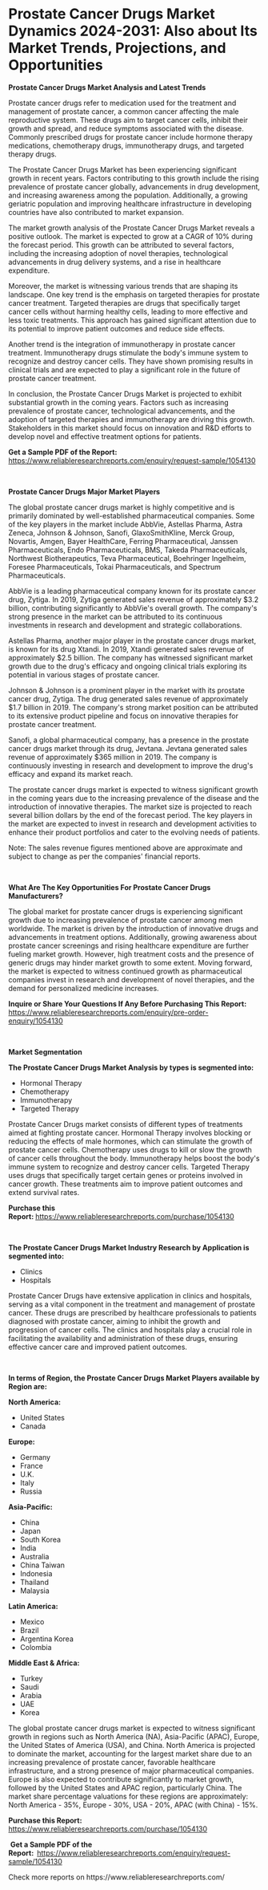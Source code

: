 <p><h1>Prostate Cancer Drugs Market Dynamics 2024-2031: Also about Its Market Trends, Projections, and Opportunities</h1></p><p><strong>Prostate Cancer Drugs Market Analysis and Latest Trends</strong></p>
<p><p>Prostate cancer drugs refer to medication used for the treatment and management of prostate cancer, a common cancer affecting the male reproductive system. These drugs aim to target cancer cells, inhibit their growth and spread, and reduce symptoms associated with the disease. Commonly prescribed drugs for prostate cancer include hormone therapy medications, chemotherapy drugs, immunotherapy drugs, and targeted therapy drugs.</p><p>The Prostate Cancer Drugs Market has been experiencing significant growth in recent years. Factors contributing to this growth include the rising prevalence of prostate cancer globally, advancements in drug development, and increasing awareness among the population. Additionally, a growing geriatric population and improving healthcare infrastructure in developing countries have also contributed to market expansion.</p><p>The market growth analysis of the Prostate Cancer Drugs Market reveals a positive outlook. The market is expected to grow at a CAGR of 10% during the forecast period. This growth can be attributed to several factors, including the increasing adoption of novel therapies, technological advancements in drug delivery systems, and a rise in healthcare expenditure.</p><p>Moreover, the market is witnessing various trends that are shaping its landscape. One key trend is the emphasis on targeted therapies for prostate cancer treatment. Targeted therapies are drugs that specifically target cancer cells without harming healthy cells, leading to more effective and less toxic treatments. This approach has gained significant attention due to its potential to improve patient outcomes and reduce side effects.</p><p>Another trend is the integration of immunotherapy in prostate cancer treatment. Immunotherapy drugs stimulate the body's immune system to recognize and destroy cancer cells. They have shown promising results in clinical trials and are expected to play a significant role in the future of prostate cancer treatment.</p><p>In conclusion, the Prostate Cancer Drugs Market is projected to exhibit substantial growth in the coming years. Factors such as increasing prevalence of prostate cancer, technological advancements, and the adoption of targeted therapies and immunotherapy are driving this growth. Stakeholders in this market should focus on innovation and R&D efforts to develop novel and effective treatment options for patients.</p></p>
<p><strong>Get a Sample PDF of the Report:&nbsp;</strong> <a href="https://www.reliableresearchreports.com/enquiry/request-sample/1054130">https://www.reliableresearchreports.com/enquiry/request-sample/1054130</a></p>
<p>&nbsp;</p>
<p><strong>Prostate Cancer Drugs Major Market Players</strong></p>
<p><p>The global prostate cancer drugs market is highly competitive and is primarily dominated by well-established pharmaceutical companies. Some of the key players in the market include AbbVie, Astellas Pharma, Astra Zeneca, Johnson & Johnson, Sanofi, GlaxoSmithKline, Merck Group, Novartis, Amgen, Bayer HealthCare, Ferring Pharmaceutical, Janssen Pharmaceuticals, Endo Pharmaceuticals, BMS, Takeda Pharmaceuticals, Northwest Biotherapeutics, Teva Pharmaceutical, Boehringer Ingelheim, Foresee Pharmaceuticals, Tokai Pharmaceuticals, and Spectrum Pharmaceuticals.</p><p>AbbVie is a leading pharmaceutical company known for its prostate cancer drug, Zytiga. In 2019, Zytiga generated sales revenue of approximately $3.2 billion, contributing significantly to AbbVie's overall growth. The company's strong presence in the market can be attributed to its continuous investments in research and development and strategic collaborations.</p><p>Astellas Pharma, another major player in the prostate cancer drugs market, is known for its drug Xtandi. In 2019, Xtandi generated sales revenue of approximately $2.5 billion. The company has witnessed significant market growth due to the drug's efficacy and ongoing clinical trials exploring its potential in various stages of prostate cancer.</p><p>Johnson & Johnson is a prominent player in the market with its prostate cancer drug, Zytiga. The drug generated sales revenue of approximately $1.7 billion in 2019. The company's strong market position can be attributed to its extensive product pipeline and focus on innovative therapies for prostate cancer treatment.</p><p>Sanofi, a global pharmaceutical company, has a presence in the prostate cancer drugs market through its drug, Jevtana. Jevtana generated sales revenue of approximately $365 million in 2019. The company is continuously investing in research and development to improve the drug's efficacy and expand its market reach.</p><p>The prostate cancer drugs market is expected to witness significant growth in the coming years due to the increasing prevalence of the disease and the introduction of innovative therapies. The market size is projected to reach several billion dollars by the end of the forecast period. The key players in the market are expected to invest in research and development activities to enhance their product portfolios and cater to the evolving needs of patients.</p><p>Note: The sales revenue figures mentioned above are approximate and subject to change as per the companies' financial reports.</p></p>
<p>&nbsp;</p>
<p><strong>What Are The Key Opportunities For Prostate Cancer Drugs Manufacturers?</strong></p>
<p><p>The global market for prostate cancer drugs is experiencing significant growth due to increasing prevalence of prostate cancer among men worldwide. The market is driven by the introduction of innovative drugs and advancements in treatment options. Additionally, growing awareness about prostate cancer screenings and rising healthcare expenditure are further fueling market growth. However, high treatment costs and the presence of generic drugs may hinder market growth to some extent. Moving forward, the market is expected to witness continued growth as pharmaceutical companies invest in research and development of novel therapies, and the demand for personalized medicine increases.</p></p>
<p><strong>Inquire or Share Your Questions If Any Before Purchasing This Report:</strong> <a href="https://www.reliableresearchreports.com/enquiry/pre-order-enquiry/1054130">https://www.reliableresearchreports.com/enquiry/pre-order-enquiry/1054130</a></p>
<p>&nbsp;</p>
<p><strong>Market Segmentation</strong></p>
<p><strong>The Prostate Cancer Drugs Market Analysis by types is segmented into:</strong></p>
<p><ul><li>Hormonal Therapy</li><li>Chemotherapy</li><li>Immunotherapy</li><li>Targeted Therapy</li></ul></p>
<p><p>Prostate Cancer Drugs market consists of different types of treatments aimed at fighting prostate cancer. Hormonal Therapy involves blocking or reducing the effects of male hormones, which can stimulate the growth of prostate cancer cells. Chemotherapy uses drugs to kill or slow the growth of cancer cells throughout the body. Immunotherapy helps boost the body's immune system to recognize and destroy cancer cells. Targeted Therapy uses drugs that specifically target certain genes or proteins involved in cancer growth. These treatments aim to improve patient outcomes and extend survival rates.</p></p>
<p><strong>Purchase this Report:&nbsp;</strong><a href="https://www.reliableresearchreports.com/purchase/1054130">https://www.reliableresearchreports.com/purchase/1054130</a></p>
<p>&nbsp;</p>
<p><strong>The Prostate Cancer Drugs Market Industry Research by Application is segmented into:</strong></p>
<p><ul><li>Clinics</li><li>Hospitals</li></ul></p>
<p><p>Prostate Cancer Drugs have extensive application in clinics and hospitals, serving as a vital component in the treatment and management of prostate cancer. These drugs are prescribed by healthcare professionals to patients diagnosed with prostate cancer, aiming to inhibit the growth and progression of cancer cells. The clinics and hospitals play a crucial role in facilitating the availability and administration of these drugs, ensuring effective cancer care and improved patient outcomes.</p></p>
<p>&nbsp;</p>
<p><strong>In terms of Region, the Prostate Cancer Drugs Market Players available by Region are:</strong></p>
<p>
    <p> <strong> North America: </strong>
        <ul>
            <li>United States</li>
            <li>Canada</li>
        </ul>
        </p> 
    <p> <strong> Europe: </strong>
        <ul>
            <li>Germany</li>
            <li>France</li>
            <li>U.K.</li>
            <li>Italy</li>
            <li>Russia</li>
        </ul>
        </p> 
    <p> <strong> Asia-Pacific: </strong>
        <ul>
            <li>China</li>
            <li>Japan</li>
            <li>South Korea</li>
            <li>India</li>
            <li>Australia</li>
            <li>China Taiwan</li>
            <li>Indonesia</li>
            <li>Thailand</li>
            <li>Malaysia</li>
        </ul>
        </p> 
    <p> <strong> Latin America: </strong>
        <ul>
            <li>Mexico</li>
            <li>Brazil</li>
            <li>Argentina Korea</li>
            <li>Colombia</li>
        </ul>
        </p> 
    <p> <strong> Middle East & Africa: </strong>
        <ul>
            <li>Turkey</li>
            <li>Saudi</li>
            <li>Arabia</li>
            <li>UAE</li>
            <li>Korea</li>
        </ul>
    </p>
    </p>
<p><p>The global prostate cancer drugs market is expected to witness significant growth in regions such as North America (NA), Asia-Pacific (APAC), Europe, the United States of America (USA), and China. North America is projected to dominate the market, accounting for the largest market share due to an increasing prevalence of prostate cancer, favorable healthcare infrastructure, and a strong presence of major pharmaceutical companies. Europe is also expected to contribute significantly to market growth, followed by the United States and APAC region, particularly China. The market share percentage valuations for these regions are approximately: North America - 35%, Europe - 30%, USA - 20%, APAC (with China) - 15%.</p></p>
<p><strong>Purchase this Report: </strong><a href="https://www.reliableresearchreports.com/purchase/1054130">https://www.reliableresearchreports.com/purchase/1054130</a></p>
<p>&nbsp;<strong>Get a Sample PDF of the Report:&nbsp;&nbsp;</strong><a href="https://www.reliableresearchreports.com/enquiry/request-sample/1054130">https://www.reliableresearchreports.com/enquiry/request-sample/1054130</a></p>
<p><strong></strong></p>
<p>Check more reports on https://www.reliableresearchreports.com/</p>